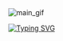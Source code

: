 <div class="Gif_1">
  <img src="assets/icons/842.ico" alt="main_gif" style="left: 900px;">
</div>

[![Typing SVG](https://readme-typing-svg.demolab.com?font=Segoe+UI&size=22&duration=3000&pause=3000&color=F7F7F7&center=true&vCenter=true&random=true&width=435&lines=Welcome+to+Wincym32+Profile.;You+can+also+take+a+look+at+my+profile!;Someday+I+can+be+someone+else+in+this+world...;Hello+visitor!+%F0%9F%A5%A9;If+you+want+you+can+give+me+credits%2C+right%3F)](https://git.io/typing-svg)
